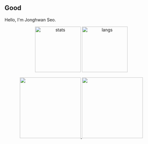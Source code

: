 ## Good

<!--
**muzigae/muzigae** is a ✨ _special_ ✨ repository because its `README.md` (this file) appears on your GitHub profile.

Here are some ideas to get you started:

- 🔭 I’m currently working on ...
- 🌱 I’m currently learning ...
- 👯 I’m looking to collaborate on ...
- 🤔 I’m looking for help with ...
- 💬 Ask me about ...
- 📫 How to reach me: ...
- 😄 Pronouns: ...
- ⚡ Fun fact: ...
-->

Hello, I'm Jonghwan Seo.

<!-- github stats, most languages, streak -->
<p align="center">
  <img src="https://github-readme-stats.vercel.app/api?username=muzigae&show_icons=true&theme=highcontrast" height="150" alt="stats"/>
  <img src="https://github-readme-stats.vercel.app/api/top-langs/?username=muzigae&layout=compact&theme=highcontrast&hide=html" height="150" alt="langs"/>
  <!-- <img src="https://streak-stats.demolab.com?user=muzigae&theme=highcontrast" height="150" alt="streak"/> -->
</p>

<!-- solved.ac / boj -->
<div align="center">
  <a href="https://solved.ac/profile/mujigae">
    <img src="https://mazassumnida.wtf/api/v2/generate_badge?boj=mujigae" height="200" />
  </a>
  <a href="https://codeforces.com/profile/mujigae">
    <img src="https://cf.leed.at?id=mujigae" height="200" />
  </a>
</div>
